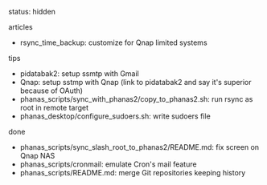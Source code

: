 status: hidden

articles

* rsync_time_backup: customize for Qnap limited systems

tips

* pidatabak2: setup ssmtp with Gmail
* Qnap: setup sstmp with Qnap (link to pidatabak2 and say it's superior because of OAuth)
* phanas_scripts/sync_with_phanas2/copy_to_phanas2.sh: run rsync as root in remote target
* phanas_desktop/configure_sudoers.sh: write sudoers file

done

* phanas_scripts/sync_slash_root_to_phanas2/README.md: fix screen on Qnap NAS
* phanas_scripts/cronmail: emulate Cron's mail feature
* phanas_scripts/README.md: merge Git repositories keeping history

